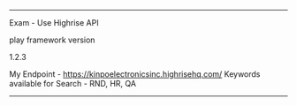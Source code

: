 
--------------------------------------------------------
Exam - Use Highrise API

play framework version

  1.2.3

My Endpoint - https://kinpoelectronicsinc.highrisehq.com/
Keywords available for Search - RND, HR, QA

--------------------------------------------------------- 